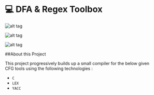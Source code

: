 # :computer: DFA & Regex Toolbox

![alt tag](http://i.imgur.com/xPOtWac.jpg)

![alt tag](http://i.imgur.com/jUEyqZn.jpg)

![alt tag](http://i.imgur.com/pwA9G0J.jpg)



##About this Project 

This project progressively builds up a small compiler for the below given CFG tools using the following technologies :

- `C`
- `LEX`
- `YACC `
